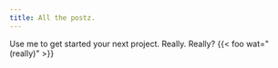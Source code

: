```yaml
---
title: All the postz.
---
```

Use me to get started your next project.
Really. Really? {{< foo wat="(really)" >}}

